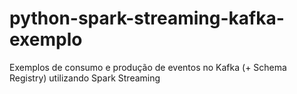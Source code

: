 # python-spark-streaming-kafka-exemplo
Exemplos de consumo e produção de eventos no Kafka (+ Schema Registry) utilizando Spark Streaming
